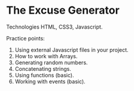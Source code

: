 # The Excuse Generator

Technologies HTML, CSS3, Javascript.

Practice points: 
1. Using external Javascript files in your project. 
2. How to work with Arrays. 
3. Generating random numbers. 
4. Concatenating strings. 
5. Using functions (basic). 
6. Working with events (basic).